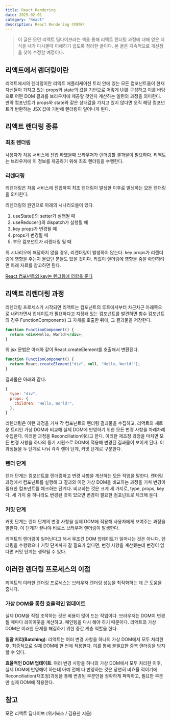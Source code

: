 ```yaml
---
title: React Rendering
date: 2025-02-01
category: "React"
description: React Rendering 이해하기
---
```


> 이 글은 모던 리액트 딥다이브라는 책을 통해 리액트 렌더링 과정에 대해 얻은 지식을 내가 다시볼때 이해하기 쉽도록 정리한 글이다. 본 글은 지속적으로 개선점을 찾아 수정할 예정이다.

## 리액트에서 렌더링이란

리액트에서의 렌더링이란 리액트 애플리케이션 트리 안에 있는 모든 컴포넌트들이 현재 자신들이 가지고 있는 props와 state의 값을 기반으로 어떻게 UI를 구성하고 이를 바탕으로 어떤 DOM 결과를 브라우저에 제공할 것인지 계산하는 일련의 과정을 의미한다. 만약 컴포넌트가 props와 state와 같은 상태값을 가지고 있지 않다면 오직 해당 컴포넌트가 반환하는 JSX 값에 기반해 렌더링이 일어나게 된다.

## 리액트 랜더링 종류

### 최초 렌더링

사용자가 처음 서비스에 진입 하였을때 브라우저가 렌더링할 결과물이 필요하다. 리액트는 브라우저에 이 정보를 제공하기 위해 최초 렌더링을 수행한다.

### 리렌더링

리렌더링은 처음 서비스에 진입하여 최초 렌더링이 발생한 이후로 발생하는 모든 렌더링을 의미한다.

리렌더링의 원인으로 아래의 시나리오들이 있다.

1. useState()의 setter가 실행될 때
2. useReducer()의 dispatch가 실행될 때
3. key props가 변경될 때
4. props가 변경될 때
5. 부모 컴포넌트가 리렌더링 될 때

위 시나리오에 해당하지 않을 경우, 리렌더링이 발생하지 않는다. key props가 리렌더링에 영향을 주는지 몰랐던 분들도 있을 것이다. 키값이 렌더링에 영향을 줌을 확인하려면 아래 자료를 참고하면 된다.

[React 컴포넌트의 key는 렌더링에 영향을 준다](https://velog.io/@js43o/React-%EC%BB%B4%ED%8F%AC%EB%84%8C%ED%8A%B8%EC%9D%98-key%EB%8A%94-%EB%A0%8C%EB%8D%94%EB%A7%81%EC%97%90-%EC%98%81%ED%96%A5%EC%9D%84-%EC%A4%80%EB%8B%A4)

## 리액트 리렌더링 과정

리렌더링 프로세스가 시작되면 리액트는 컴포넌트의 루트에서부터 차근차근 아래쪽으로 내려가면서 업데이트가 필요하다고 지정돼 있는
컴포넌트를 발견하면 함수 컴포넌트의 경우 FunctionComponent() 그 자체를 호출한 뒤에, 그 결과물을 저장한다.

```jsx
function FunctionComponent() {
  return <div>Hello, World!</div>;
}
```

위 jsx 문법은 아래와 같이 React.createElement를 호출해서 변환된다.

```js
function FunctionComponent() {
  return React.createElement("div", null, "Hello, World!");
}
```

결과물은 아래와 같다.

```js
{
  type: "div",
  props: {
    children: "Hello, World!",
  },
}
```

리렌더링은 이런 과정을 거쳐 각 컴포넌트의 렌더링 결과물을 수집하고, 리액트의 새로운 트리인 가상 DOM과 비교해 실제 DOM에 반영하기 위한 모든 변경 사항을 차례차례 수집한다. 이러한 과정을 Reconciliation이라고 한다. 이러한 재조정 과정을 마치면 모든 변경 사항을 하나의 동기 시퀀스로 DOM에 적용해 변경된 결과물이 보이게 된다. 이 과정들을 두 단계로 나눠 각각 렌더 단계, 커밋 단계로 구분한다.

### 렌더 단계

렌더 단계는 컴포넌트를 렌더링하고 변경 사항을 계산하는 모든 작업을 말한다. 렌더링 과정에서 컴포넌트를 실행해 그 결과와 이전 가상 DOM을 비교하는 과정을 거쳐 변경이 필요한 컴포넌트를 체크하는 단계다. 비교하는 것은 크게 세 가지로, type, props, key다. 세 가지 중 하나라도 변경된 것이 있으면 변경이 필요한 컴포넌트로 체크해 둔다.

### 커밋 단계

커밋 단계는 렌더 단계의 변경 사항을 실제 DOM에 적용해 사용자에게 보여주는 과정을 말한다. 이 단계가 끝나야 비로소 브라우저 렌더링이 발생한다.

리액트의 렌더링이 일어난다고 해서 무조건 DOM 업데이트가 일어나는 것은 아니다. 렌더링을 수행했으나 커밋 단계까지 갈 필요가 없다면, 변경 사항을 계산했는데 변경이 없다면 커밋 단계는 생략될 수 있다.

## 이러한 렌더링 프로세스의 이점

리액트의 이러한 렌더링 프로세스는 브라우저 렌더링 성능을 최적화하는 데 큰 도움을 줍니다.

### 가상 DOM을 통한 효율적인 업데이트

실제 DOM을 직접 조작하는 것은 비용이 많이 드는 작업이다. 브라우저는 DOM이 변경될 때마다 레이아웃을 계산하고, 페인팅을 다시 해야 하기 때문이다. 리액트의 가상 DOM은 이러한 문제를 해결하기 위한 중간 계층 역할을 한다.

**일괄 처리(Batching)**: 리액트는 여러 변경 사항을 하나의 가상 DOM에서 모두 처리한 후, 최종적으로 실제 DOM에 한 번에 적용한다. 이를 통해 불필요한 중복 렌더링을 방지할 수 있다.

**효율적인 DOM 업데이트**: 여러 변경 사항을 하나의 가상 DOM에서 모두 처리한 이후, 실제 DOM에 반영해야 하는데 아예 전체 다 반영하는 것은 당연히 비효율 적이기에 Reconciliation(재조정)과정을 통해 변경된 부분만을 정확하게 파악하고, 필요한 부분만 실제 DOM에 적용한다.

## 참고

모던 리액트 딥다이브 (위키북스 / 김용찬 지음)

